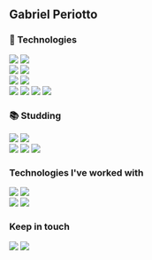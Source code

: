 ## Gabriel Periotto

### 🚀 Technologies

<img src="https://img.shields.io/badge/Python-ffd748?style=for-the-badge&logo=python&logoColor=#37709f"/>

<img src="https://img.shields.io/badge/Django-092E20?style=for-the-badge&logo=django&logoColor=white">


<br>

<img src="https://img.shields.io/badge/Google_Cloud-4285F4?style=for-the-badge&logo=google-cloud&logoColor=white">

<img src="https://img.shields.io/badge/firebase-ffca28?style=for-the-badge&logo=firebase&logoColor=white">

<br>

<img src="https://img.shields.io/badge/JavaScript-323330?style=for-the-badge&logo=javascript&logoColor=F7DF1E"/>

<img src="https://img.shields.io/badge/react_native%20-%2320232a.svg?&style=for-the-badge&logo=react&logoColor=%2361DAFB" />

<br>

<img src="https://img.shields.io/badge/Bootstrap-563D7C?style=for-the-badge&logo=bootstrap&logoColor=white">

<img src="https://img.shields.io/badge/html5%20-%23E34F26.svg?&style=for-the-badge&logo=html5&logoColor=white" />

<img src="https://img.shields.io/badge/Sass-CC6699?style=for-the-badge&logo=sass&logoColor=white">

<img src="https://img.shields.io/badge/css3%20-%231572B6.svg?&style=for-the-badge&logo=css3&logoColor=white" />


### 📚 Studding 

<img src="https://img.shields.io/badge/next.js-000000?style=for-the-badge&logo=next.js&logoColor=white">

<img src="https://img.shields.io/badge/Docker-2CA5E0?style=for-the-badge&logo=docker&logoColor=white">

<br>

<img src="https://img.shields.io/badge/Redux-593D88?style=for-the-badge&logo=redux&logoColor=white">

<img src="https://img.shields.io/badge/React_Router-CA4245?style=for-the-badge&logo=react-router&logoColor=white">

<img src="https://img.shields.io/badge/typescript%20-%2320232a.svg?&style=for-the-badge&logo=typescript&logoColor=%2361DAFB" />

### Technologies I've worked with
<img src="https://img.shields.io/badge/PHP-777BB4?style=for-the-badge&logo=php&logoColor=white"/>

<img src="https://img.shields.io/badge/Java-ED8B00?style=for-the-badge&logo=java&logoColor=white"/>

<br>

<img src="https://img.shields.io/badge/PostgreSQL-316192?style=for-the-badge&logo=postgresql&logoColor=white">

<img src="https://img.shields.io/badge/MySQL-316192?style=for-the-badge&logo=mysql&logoColor=white">


### Keep in touch

[<img src="https://img.shields.io/badge/Gmail-D14836?style=for-the-badge&logo=gmail&logoColor=white">](mailto:periottocosta@gmail.com)
[<img src="https://img.shields.io/badge/LinkedIn-0077B5?style=for-the-badge&logo=linkedin&logoColor=white">](https://www.linkedin.com/in/gabriel-periotto-160898149)